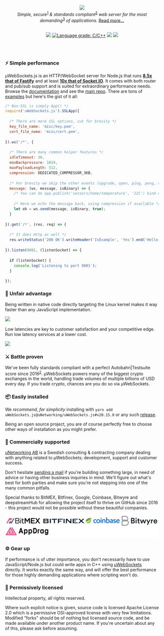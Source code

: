 <div align="center">
<img src="https://raw.githubusercontent.com/uNetworking/uWebSockets/master/misc/logo.svg" height="180" /><br>
<i>Simple, secure</i><sup><a href="https://github.com/uNetworking/uWebSockets/tree/master/fuzzing#fuzz-testing-of-various-parsers-and-mocked-examples">1</a></sup><i> & standards compliant</i><sup><a href="https://unetworking.github.io/uWebSockets.js/report.pdf">2</a></sup><i> web server for the most demanding</i><sup><a href="https://github.com/uNetworking/uWebSockets/tree/master/benchmarks#benchmark-driven-development">3</a></sup><i> of applications.</i> <a href="https://github.com/uNetworking/uWebSockets/blob/master/misc/READMORE.md">Read more...</a>
<br><br>


<a href="https://github.com/uNetworking/uWebSockets.js/releases"><img src="https://img.shields.io/github/v/release/uNetworking/uWebSockets.js"></a> <a href="https://lgtm.com/projects/g/uNetworking/uWebSockets.js/context:cpp"><img alt="Language grade: C/C++" src="https://img.shields.io/lgtm/grade/cpp/g/uNetworking/uWebSockets.js.svg?logo=lgtm&logoWidth=18"/></a> <a href="https://bugs.chromium.org/p/oss-fuzz/issues/list?sort=-opened&can=1&q=proj:uwebsockets"><img src="https://oss-fuzz-build-logs.storage.googleapis.com/badges/uwebsockets.svg" /></a> <img src="https://img.shields.io/badge/downloads-65%20million-pink" />
</div>
<br><br>

### :zap: Simple performance
µWebSockets.js is an HTTP/WebSocket server for Node.js that runs **[8.5x that of Fastify](https://alexhultman.medium.com/serving-100k-requests-second-from-a-fanless-raspberry-pi-4-over-ethernet-fdd2c2e05a1e)** and at least **[10x that of Socket.IO](https://medium.com/swlh/100k-secure-websockets-with-raspberry-pi-4-1ba5d2127a23)**. It comes with both router and pub/sub support and is suited for extraordinary performance needs. Browse the [documentation](https://unetworking.github.io/uWebSockets.js/generated/) and see the [main repo](https://github.com/uNetworking/uWebSockets). There are tons of [examples](examples) but here's the gist of it all:

```javascript
/* Non-SSL is simply App() */
require('uWebSockets.js').SSLApp({

  /* There are more SSL options, cut for brevity */
  key_file_name: 'misc/key.pem',
  cert_file_name: 'misc/cert.pem',
  
}).ws('/*', {

  /* There are many common helper features */
  idleTimeout: 30,
  maxBackpressure: 1024,
  maxPayloadLength: 512,
  compression: DEDICATED_COMPRESSOR_3KB,

  /* For brevity we skip the other events (upgrade, open, ping, pong, close) */
  message: (ws, message, isBinary) => {
    /* You can do app.publish('sensors/home/temperature', '22C') kind of pub/sub as well */
    
    /* Here we echo the message back, using compression if available */
    let ok = ws.send(message, isBinary, true);
  }
  
}).get('/*', (res, req) => {

  /* It does Http as well */
  res.writeStatus('200 OK').writeHeader('IsExample', 'Yes').end('Hello there!');
  
}).listen(9001, (listenSocket) => {

  if (listenSocket) {
    console.log('Listening to port 9001');
  }
  
});
```

### :muscle: Unfair advantage

Being written in native code directly targeting the Linux kernel makes it way faster than any JavaScript implementation.

![](misc/chart.png)

Low latencies are key to customer satisfaction and your competitive edge. Run low latency services at a lower cost.

![](misc/Manycast%20latency%20comparison%20%5Blower%20is%20better%5D.png)

### :crossed_swords: Battle proven
We've been fully standards compliant with a perfect Autobahn|Testsuite score since 2016<sup><a href="https://unetworking.github.io/uWebSockets.js/report.pdf">2</a></sup>. µWebSockets powers many of the biggest crypto exchanges in the world, handling trade volumes of multiple billions of USD every day. If you trade crypto, chances are you do so via µWebSockets.

### :package: Easily installed
We *recommend, for simplicity* installing with `yarn add uWebSockets.js@uNetworking/uWebSockets.js#v20.15.0` or any such [release](https://github.com/uNetworking/uWebSockets.js/releases).

Being an open source project, you are of course perfectly free to choose other ways of installation as you might prefer.

### :briefcase: Commercially supported
<a href="https://github.com/uNetworking">uNetworking AB</a> is a Swedish consulting & contracting company dealing with anything related to µWebSockets; development, support and customer success.

Don't hesitate <a href="mailto:alexhultman@gmail.com">sending a mail</a> if you're building something large, in need of advice or having other business inquiries in mind. We'll figure out what's best for both parties and make sure you're not stepping into one of the many common pitfalls.

Special thanks to BitMEX, Bitfinex, Google, Coinbase, Bitwyre and deepstreamHub for allowing the project itself to thrive on GitHub since 2016 - this project would not be possible without these beautiful companies.

<img src="https://github.com/uNetworking/uWebSockets/raw/master/misc/2018.png" />

### :gear: Gear up
If performance is of utter importance, you don't necessarily have to use JavaScript/Node.js but could write apps in C++ using [µWebSockets](https://github.com/uNetworking/uWebSockets) directly. It works exactly the same way, and will offer the best performance for those highly demanding applications where scripting won't do.

### :handshake: Permissively licensed
Intellectual property, all rights reserved.

Where such explicit notice is given, source code is licensed Apache License 2.0 which is a permissive OSI-approved license with very few limitations. Modified "forks" should be of nothing but licensed source code, and be made available under another product name. If you're uncertain about any of this, please ask before assuming.
